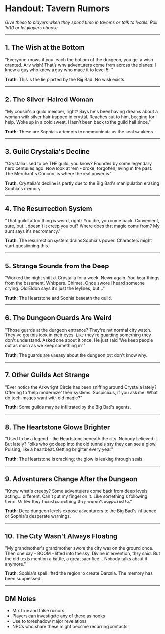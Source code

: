 # Handout: Tavern Rumors

*Give these to players when they spend time in taverns or talk to locals. Roll 1d10 or let players choose.*

---

## 1. The Wish at the Bottom
"Everyone knows if you reach the bottom of the dungeon, you get a wish granted. Any wish! That's why adventurers come from across the planes. I knew a guy who knew a guy who made it to level 5..."

**Truth**: This is the lie planted by the Big Bad. No wish exists.

---

## 2. The Silver-Haired Woman
"My cousin's a guild member, right? Says he's been having dreams about a woman with silver hair trapped in crystal. Reaches out to him, begging for help. Woke up in a cold sweat. Hasn't been back to the guild hall since."

**Truth**: These are Sophia's attempts to communicate as the seal weakens.

---

## 3. Guild Crystalia's Decline
"Crystalia used to be THE guild, you know? Founded by some legendary hero centuries ago. Now look at 'em - broke, forgotten, living in the past. The Merchant's Concord is where the real power is."

**Truth**: Crystalia's decline is partly due to the Big Bad's manipulation erasing Sophia's memory.

---

## 4. The Resurrection System
"That guild tattoo thing is weird, right? You die, you come back. Convenient, sure, but... doesn't it creep you out? Where does that magic come from? My aunt says it's necromancy."

**Truth**: The resurrection system drains Sophia's power. Characters might start questioning this.

---

## 5. Strange Sounds from the Deep
"Worked the night shift at Crystalia for a week. Never again. You hear things from the basement. Whispers. Chimes. Once swore I heard someone crying. Old Eldon says it's just the leylines, but..."

**Truth**: The Heartstone and Sophia beneath the guild.

---

## 6. The Dungeon Guards Are Weird
"Those guards at the dungeon entrance? They're not normal city watch. They've got this look in their eyes. Like they're guarding something they don't understand. Asked one about it once. He just said 'We keep people out as much as we keep something in.'"

**Truth**: The guards are uneasy about the dungeon but don't know why.

---

## 7. Other Guilds Act Strange
"Ever notice the Arkwright Circle has been sniffing around Crystalia lately? Offering to 'help modernize' their systems. Suspicious, if you ask me. What do tech-mages want with old magic?"

**Truth**: Some guilds may be infiltrated by the Big Bad's agents.

---

## 8. The Heartstone Glows Brighter
"Used to be a legend - the Heartstone beneath the city. Nobody believed it. But lately? Folks who go deep into the old tunnels say they can see a glow. Pulsing, like a heartbeat. Getting brighter every year."

**Truth**: The Heartstone is cracking; the glow is leaking through seals.

---

## 9. Adventurers Change After the Dungeon
"Know what's creepy? Some adventurers come back from deep levels acting... different. Can't put my finger on it. Like something's following them. Or like they heard something they weren't supposed to."

**Truth**: Deep dungeon levels expose adventurers to the Big Bad's influence or Sophia's desperate warnings.

---

## 10. The City Wasn't Always Floating
"My grandmother's grandmother swore the city was on the ground once. Then one day - BOOM - lifted into the sky. Divine intervention, they said. But the old texts mention a battle, a great sacrifice... Nobody talks about it anymore."

**Truth**: Sophia's spell lifted the region to create Darcnia. The memory has been suppressed.

---

## DM Notes

- Mix true and false rumors
- Players can investigate any of these as hooks
- Use to foreshadow major revelations
- NPCs who share these might become recurring contacts